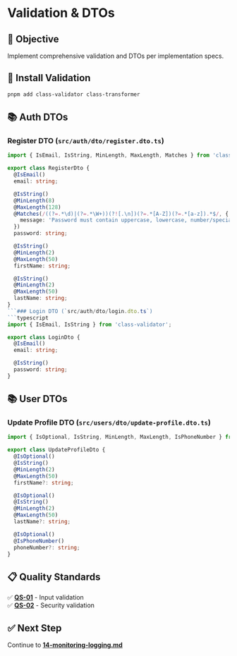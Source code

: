 # Validation & DTOs

## 🎯 Objective

Implement comprehensive validation and DTOs per implementation specs.

## 🔧 Install Validation

```bash
pnpm add class-validator class-transformer
```

## 📚 Auth DTOs

### Register DTO (`src/auth/dto/register.dto.ts`)
```typescript
import { IsEmail, IsString, MinLength, MaxLength, Matches } from 'class-validator';

export class RegisterDto {
  @IsEmail()
  email: string;

  @IsString()
  @MinLength(8)
  @MaxLength(128)
  @Matches(/((?=.*\d)|(?=.*\W+))(?![.\n])(?=.*[A-Z])(?=.*[a-z]).*$/, {
    message: 'Password must contain uppercase, lowercase, number/special char',
  })
  password: string;

  @IsString()
  @MinLength(2)
  @MaxLength(50)
  firstName: string;

  @IsString()
  @MinLength(2)
  @MaxLength(50)
  lastName: string;
}
```### Login DTO (`src/auth/dto/login.dto.ts`)
```typescript
import { IsEmail, IsString } from 'class-validator';

export class LoginDto {
  @IsEmail()
  email: string;

  @IsString()
  password: string;
}
```

## 📚 User DTOs

### Update Profile DTO (`src/users/dto/update-profile.dto.ts`)
```typescript
import { IsOptional, IsString, MinLength, MaxLength, IsPhoneNumber } from 'class-validator';

export class UpdateProfileDto {
  @IsOptional()
  @IsString()
  @MinLength(2)
  @MaxLength(50)
  firstName?: string;

  @IsOptional()
  @IsString()
  @MinLength(2)
  @MaxLength(50)
  lastName?: string;

  @IsOptional()
  @IsPhoneNumber()
  phoneNumber?: string;
}
```

## 📋 Quality Standards

✅ **[QS-01](../../architecture/quality-standards/01-code-quality-standards.md)** - Input validation  
✅ **[QS-02](../../architecture/quality-standards/02-security-standards.md)** - Security validation

## ✅ Next Step

Continue to **[14-monitoring-logging.md](./14-monitoring-logging.md)**